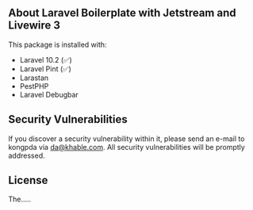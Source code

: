## About Laravel Boilerplate with Jetstream and Livewire 3

This package is installed with:
- Laravel 10.2 (✅)
- Laravel Pint (✅)
- Larastan
- PestPHP
- Laravel Debugbar


## Security Vulnerabilities

If you discover a security vulnerability within it, please send an e-mail to kongpda via [da@khable.com](mailto:da@khable.com). All security vulnerabilities will be promptly addressed.

## License

The.....
